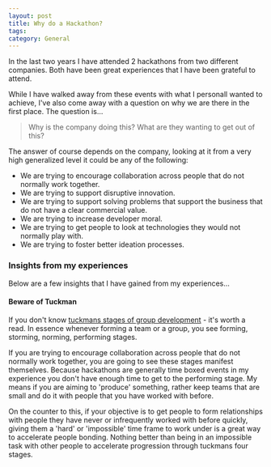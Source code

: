 ```yaml
---
layout: post
title: Why do a Hackathon?
tags: 
category: General
---
```

In the last two years I have attended 2 hackathons from two different companies. Both have been great experiences that I have been grateful to attend. 

While I have walked away from these events with what I personall wanted to achieve, I've also come away with a question on why we are there in the first place. The question is...   

> Why is the company doing this? What are they wanting to get out of this?

The answer of course depends on the company, looking at it from a very high generalized level it could be any of the following:  

- We are trying to encourage collaboration across people that do not normally work together.  
- We are trying to support disruptive innovation.  
- We are trying to support solving problems that support the business that do not have a clear commercial value.  
- We are trying to increase developer moral.  
- We are trying to get people to look at technologies they would not normally play with.  
- We are trying to foster better ideation processes.   

### Insights from my experiences  

Below are a few insights that I have gained from my experiences...  

#### Beware of Tuckman

If you don't know [tuckmans stages of group development](http://blog.markpearl.co.za/Tuckmans-Model) - it's worth a read. In essence whenever forming a team or a group, you see forming, storming, norming, performing stages.  

If you are trying to encourage collaboration across people that do not normally work together, you are going to see these stages manifest themselves. Because hackathons are generally time boxed events in my experience you don't have enough time to get to the performing stage. My means if you are aiming to 'produce' something, rather keep teams that are small and do it with people that you have worked with before.

On the counter to this, if your objective is to get people to form relationships with people they have never or infrequently worked with before quickly, giving them a 'hard' or 'impossible' time frame to work under is a great way to accelerate people bonding. Nothing better than being in an impossible task with other people to accelerate progression through tuckmans four stages.  

